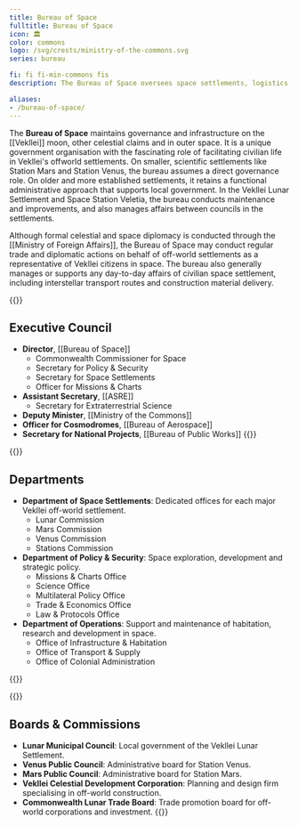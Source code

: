 ```yaml
---
title: Bureau of Space
fulltitle: Bureau of Space
icon: 🏛️
color: commons
logo: /svg/crests/ministry-of-the-commons.svg
series: bureau

fi: fi fi-min-commons fis
description: The Bureau of Space oversees space settlements, logistics and policy for the Ministry of the Commons.

aliases:
- /bureau-of-space/
---
```

The <span class="fi fi-min-commons fis"></span> **Bureau of Space** maintains governance and infrastructure on the [[Vekllei]] moon, other celestial claims and in outer space. It is a unique government organisation with the fascinating role of facilitating civilian life in Vekllei's offworld settlements. On smaller, scientific settlements like Station Mars and Station Venus, the bureau assumes a direct governance role. On older and more established settlements, it retains a functional administrative approach that supports local government. In the Vekllei Lunar Settlement and Space Station Veletia, the bureau conducts maintenance and improvements, and also manages affairs between councils in the settlements.

Although formal celestial and space diplomacy is conducted through the [[Ministry of Foreign Affairs]], the Bureau of Space may conduct regular trade and diplomatic actions on behalf of off-world settlements as a representative of Vekllei citizens in space. The bureau also generally manages or supports any day-to-day affairs of civilian space settlement, including interstellar transport routes and construction material delivery.

{{<note panel>}}
## Executive Council

* **Director**, [[Bureau of Space]]
    * Commonwealth Commissioner for Space
    * Secretary for Policy & Security
    * Secretary for Space Settlements
    * Officer for Missions & Charts
* **Assistant Secretary**, [[ASRE]]
    * Secretary for Extraterrestrial Science
* **Deputy Minister**, [[Ministry of the Commons]]
* **Officer for Cosmodromes**, [[Bureau of Aerospace]]
* **Secretary for National Projects**, [[Bureau of Public Works]]
{{</note>}}

{{<note panel>}}
## Departments
* **Department of Space Settlements**: Dedicated offices for each major Vekllei off-world settlement.
    * Lunar Commission
    * Mars Commission
    * Venus Commission
    * Stations Commission
* **Department of Policy & Security**: Space exploration, development and strategic policy.
    * Missions & Charts Office
    * Science Office
    * Multilateral Policy Office
    * Trade & Economics Office
    * Law & Protocols Office
* **Department of Operations**: Support and maintenance of habitation, research and development in space.
    * Office of Infrastructure & Habitation
    * Office of Transport & Supply
    * Office of Colonial Administration

{{</note>}}

{{<note panel>}}
## Boards & Commissions

* **Lunar Municipal Council**: Local government of the Vekllei Lunar Settlement.
* **Venus Public Council**: Administrative board for Station Venus.
* **Mars Public Council**: Administrative board for Station Mars.
* **Vekllei Celestial Development Corporation**: Planning and design firm specialising in off-world construction.
* **Commonwealth Lunar Trade Board**: Trade promotion board for off-world corporations and investment.
{{</note>}}